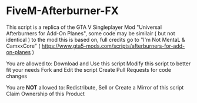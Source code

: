 # FiveM-Afterburner-FX

This script is a replica of the GTA V Singleplayer Mod "Universal Afterburners for Add-On Planes", some code may be similair ( but not identical ) to the mod this is based on, full credits go to "I'm Not MentaL & CamxxCore" ( https://www.gta5-mods.com/scripts/afterburners-for-add-on-planes )

You are allowed to:
	Download and Use this script
	Modify this script to better fit your needs
	Fork and Edit the script
	Create Pull Requests for code changes
	
You are **NOT** allowed to:
	Redistribute, Sell or Create a Mirror of this script
	Claim Ownership of this Product
